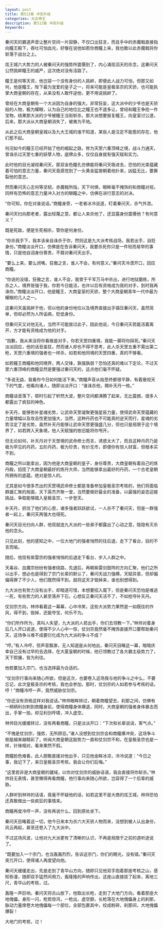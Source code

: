 ```yaml
---
layout: post
title: 第513章 冲突升级
categories: 太古神王
description: 第513章 冲突升级
keywords:
---
```


秦问天的霸道声音让整片空间一片寂静，不仅口出狂言，而且手中的赤魔戟直接指向瞳王殿下，吞吐可怕血光，好像在说他如若你商瞳上来，我也敢以此赤魔戟将你斩落于战台之上。

炫王城六大势力的人被秦问天的强势所震慑到了，内心涌现滔天的杀念，这秦问天公然挑衅瞳王的威严，这次绝对没有活路了。

瞳王是何等天资，他岂容一个没有身份的人挑衅，即便此人战力可怕，但那又如何，他是瞳王，陛下最为宠爱的皇子之一，将来可能是皇极圣宗的天骄，也可能执掌大商皇朝的存在，从来没有人敢忤逆他，更不用说挑衅了。

曾经在大商皇朝有一个大派因为自身的强大，非常狂妄，这大派中的少爷也是天骄般的人物，极为耀眼，认为自己的地位比之瞳王也不遑多让，曾经和瞳王争抢一件宝物，结果那大派的少爷被瞳王当街斩杀，那大派想要报复瞳王，向皇室讨公道，后来，那大派从大商皇朝消失了，被夷为平地。

从此之后大商皇朝皇城以及九大王城的谁不知道，某些人是注定不能惹的存在，他们惹不起。

何况如今的瞳王已经开始了他的崛起之路，修为天罡六重顶峰之境，战斗力通天，曾诛杀过天罡七重的妖孽人物，底牌众多，仅仅自身就有强天赋和实力。

此时他的目光凝视秦问天，那双金色瞳孔仿佛能将秦问天吸进去，恐怕的光束蕴藏着可怕的意志力量，秦问天竟感觉到了一头黄金猛兽朝着他扑来，凶猛无比，要撕裂他的意志。

然而秦问天心志何等坚韧，赤魔戟所指，天下何惧，眼眸毫不掩饰的和商瞳对视，同样有恐怖的意志力量冲入对方的眼瞳之中，仿佛在进行意志的对决。

“你可知，你在对谁说话。”商瞳身旁，一老者冰冷说道，盯着秦问天，杀气外泄。

秦问天扫向那老者，露出轻蔑之意，都让人来杀他了，还显露身份震慑他？有何意义？

既是死敌，便是生死相杀，管你是何身份。

“你杀我手下，我本该亲自诛杀于你，然则这是九大派考核战场，我若出手，自贬身份。”商瞳淡淡开口，仿佛是在告诉秦问天，我要杀死你只是一件轻而易举的事情，只是他自诩身份尊贵，不屑对秦问天出手。

“要么上来，要么闭嘴，狂傲之言，谁人不会，有何意义。”秦问天冷漠开口，回应商瞳。

“你说的没错，狂傲之言，谁人不会，我曾于千军万马中杀出，进行地狱磨练，所杀之人，境界皆强于我，你若今日能活，也许以后有资格成为我的对手，到时我再诛你。”商瞳淡淡开口，他是瞳王，大商皇室的天骄，整个大商皇朝青年一代中最为耀眼的几人之一。

这秦问天虽挑衅于他，但以他的身份地位以及境界直接出手镇压秦问天，虽然简单，但却必然为人所诟病，贬低身份。

但秦问天又对他无礼，当然不可能放过此子，因此他说，今日秦问天若能活着离开，方才能有资格成为他的对手。

“抱歉，我从来没将你看做是对手，你若天罡四重境，我能一脚将你踩死。”秦问天淡淡回应，他的话音虽狂，然而诸人却也不得不思考，此人杀天罡五重不需出第二枪，天罡六重境的强者也一样杀，如若和他同境的天罡四重，真的不够看。

如若瞳王商瞳和他同境界，两人交锋，孰强孰弱？恐怕还真的难以下定论，不过天罡六重顶峰的商瞳显然是要强过秦问天的，这点他们毫不怀疑。

“多说无益，我看你今日如何能活下来。”商瞳声音从始至终都很平静，有着傲视天下的气度，他看向诸人，随即淡淡开口：“谁诛杀他，赐补天丹一枚。”

商瞳话音落下，顿时引起了轩然大波，整片空间都沸腾了起来，无比震撼，很多人都露出了疯狂的神色。

补天丹，能够弥补星魂劣势，让武命天罡凝聚更强星辰力量，使得武命天罡蕴藏的力量增幅以及攻击性更加强大，当然，这种丹药也不可能真的逆天而行，星魂的劣势注定了是劣势，虽然补天丹能够让武命天罡更强盛几分，但也只是局限于这个境界了，如若跨入天象境，他人天赋强的依旧能将你甩开。

但无论如何，补天丹对于天罡境的武命修士而言，诱惑太大了，而且这种丹药乃是极为罕见的丹药，五阶丹药，极为珍贵，有价无市，即便你有惊人财富，但根本买不到。

商瞳之所以能拿出，因为他是大商皇朝的皇子，身份尊贵，大商皇朝有着自己的炼丹殿，招揽了大商皇朝最好的炼丹大师，当然能够拿出最好的丹药，一个古老皇朝所拥有的底蕴，绝对是惊人的。

尤其是如今很多杰出的天罡境武命修士都是准备参加皇极圣宗考核的，他们将面临群雄汇聚的局面，天下英杰齐聚一堂，当然要做好最全的准备，以最强的姿态迎接挑战，争取能够踏入皇极圣宗，一步登天。

补天丹，抓住了他们的心思，诸多强者跃跃欲试，一人杀不了秦问天，但是一群强者一起上，秦问天再强大也得死。

秦问天目光扫向人群，他现就连九大派的一些弟子都露出了心动之意，隐隐有灭杀他的念头。

只见此刻，他的感知之中，一位大地门的强者悄然的往后退，走下了看台，目的不言而喻。

随后，他现有紫雷宗的强者悄悄的后退走下看台，步入人群之中。

天毒谷、血魔宗纷纷有强者绕路，先退后，再朝紫雷剑鼓阵的方向汇聚，他们之所以出手，想必也是得到了宗门长辈的默认了，秦问天战力强横，天赋异禀，但却偏偏得罪了不少人，他们既然得不到，就将这天才毁掉来，谁也别想得到。

九大派也有势力没有出手，却暗道可惜，本想要招入麾下，但是秦问天恐怕是难逃一死，有些势力的人甚至落井下石，心想反正秦问天活不了，不如抢夺补天丹。

仗剑宗方向，林帅看着这一幕幕，心中冷笑，这些大派势力果然是一如既往的作风，得不到，毁掉，还能夺宝，何乐不为。

“你们所作所为，真叫人失望，九大派的人若出手，你们去领教一下。”林帅对着身后几人开口说道，使得不少人心中一惊，仗剑宗竟然毫不掩饰直接开口要帮助秦问天，这场争斗难不成要衍化成为九大派的争斗不成？

“哼。”有人冷哼，但声音飘渺，无人知道是从何地出，秦问天目睹这一幕，暗暗庆幸自己没有过早的去选择，在大夏皇朝的时候，他已领教过了各大霸主级势力了，天下熙攘，皆为利往。

他若要加入宗门，也当选择最为合适的。

“仗剑宗行事向来随心所欲，但是这次，也要卷入这场我与他的争斗之中么，不要忘记，此次皇极圣宗的考核，我也会参加，那时，仗剑宗的人如若参与考核的话，哼！”商瞳冷哼一声，竟然威胁仗剑宗。

“你还没有资格这样对我说话。”林帅眼眸转过，朝着商瞳望去，刹那之间，仿佛有一柄柄利剑刺到商瞳身前，使得商瞳身体爆退，同时，大商皇朝的强者身体暴击而出，手掌一拍，却见利剑呼啸，冲入虚空。

林帅目光缓缓转过，没有再看商瞳，只是淡淡开口：“下次和长辈说话，客气点。”

“不愧是仗剑宗，强势，无所顾忌。”诸人没想到仗剑宗会和商瞳爆冲突，这场争斗倒是越来越精彩了，听闻大商皇朝这股势力一直和仗剑宗不和，在皇极圣宗也是一样，针锋相对，看来果然不假。

商瞳脸色难看，此人胆敢直接对他出手，只见他金眸冰凉，冷冷说道：“今日之事，我记下了，来日皇极圣宗考核，我会让你们后悔。”

“这里若非是大商皇朝的疆域，以你对仗剑宗的威胁话语，我会直接将你斩杀。”林帅目无表情，甚至懒得再看商瞳，他行事向来随心所欲，岂容得了一个后辈的威胁。

人群听到林帅的话语，竟毫不怀疑他的话，如若这里不是大商的炫王城，林帅恐怕还真敢做出一些疯狂的事情来。

商瞳再度冷哼一声，没有再说什么，回到原处坐下。

秦问天目睹着这一切，他今日来本为杀六大天骄人物而来，没想到被人认出身份，风云再起，甚至还卷入了九大派中。

不过这场风波，让他对九大派更有了清晰的认识，不再是局限于之前的道听途说了。

“既要加入一个宗门，也当轰轰烈烈，告诉这宗门，你们的眼光，没有错。”秦问天突兀开口，使得诸人再度望向他。

秦问天缓缓走出，先是走到了青华山方向，随即只见他双手抱着那座考核之山，感知弥漫，随即双手猛然间用力，轰隆隆的声响传出，这座山直接拔了起来，离地三尺，青华山的考核，过。

轰隆一声巨响，秦问天将古山放下，他取出长枪，走到了大地门方向，看着那座大地傀儡，身形一闪，枪若惊鸿，一枪出，虚空颤，长枪落在大地傀儡身上的刹那，脉动力量席卷大地傀儡每一个部位，全部包裹其中，绞成粉碎，刹那间，大地傀儡爆裂！

大地门的考核，过！
